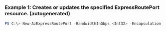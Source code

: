 ### Example 1: Creates or updates the specified ExpressRoutePort resource. (autogenerated)
```powershell
PS C:\> New-AzExpressRoutePort -BandwidthInGbps <Int32> -Encapsulation {Encapsulation} -Location westus -Name <String> -PeeringLocation westus -ResourceGroupName MyResourceGroup
```



